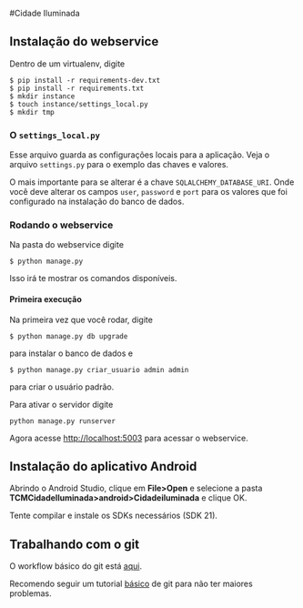 #Cidade Iluminada

## Instalação do webservice

Dentro de um virtualenv, digite

```
$ pip install -r requirements-dev.txt
$ pip install -r requirements.txt
$ mkdir instance
$ touch instance/settings_local.py
$ mkdir tmp
```

### O `settings_local.py`

Esse arquivo guarda as configurações locais para a aplicação. Veja o arquivo `settings.py` para o exemplo das chaves e valores.

O mais importante para se alterar é a chave `SQLALCHEMY_DATABASE_URI`. Onde você deve alterar os campos `user`, `password` e `port` para os valores que foi configurado na instalação do banco de dados.

### Rodando o webservice

Na pasta do webservice digite 

```
$ python manage.py
```

Isso irá te mostrar os comandos disponíveis.

#### Primeira execução

Na primeira vez que você rodar, digite

```
$ python manage.py db upgrade
```
para instalar o banco de dados e

```
$ python manage.py criar_usuario admin admin
```
para criar o usuário padrão.

Para ativar o servidor digite
```
python manage.py runserver
```

Agora acesse [http://localhost:5003](http://localhost:5003) para acessar o webservice.

## Instalação do aplicativo Android

Abrindo o Android Studio, clique em **File>Open** e selecione a pasta **TCMCidadeIluminada>android>Cidadeiluminada** e clique OK.

Tente compilar e instale os SDKs necessários (SDK 21).

## Trabalhando com o git

O workflow básico do git está [aqui](https://github.com/HardDiskD/python-flask-android-setup#trabalhando-com-o-git).

Recomendo seguir um tutorial [básico](http://www.sitepoint.com/git-for-beginners/) de git para não ter maiores problemas.

